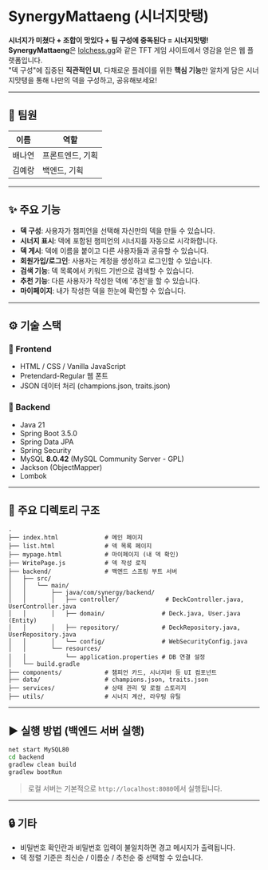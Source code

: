 
# SynergyMattaeng (시너지맛탱)

**시너지가 미쳤다 + 조합이 맛있다 + 팀 구성에 중독된다 = 시너지맛탱!**  
**SynergyMattaeng**은 [lolchess.gg](https://lolchess.gg)와 같은 TFT 게임 사이트에서 영감을 얻은 웹 플랫폼입니다.  
"덱 구성"에 집중된 **직관적인 UI**, 다채로운 플레이를 위한 **핵심 기능**만 알차게 담은 시너지맛탱을 통해 나만의 덱을 구성하고, 공유해보세요!

---

## 👥 팀원

| 이름     | 역할             |
|----------|------------------|
| 배나연   | 프론트엔드, 기획 |
| 김예랑   | 백엔드, 기획     |

---

## ✨ 주요 기능

- **덱 구성**: 사용자가 챔피언을 선택해 자신만의 덱을 만들 수 있습니다.
- **시너지 표시**: 덱에 포함된 챔피언의 시너지를 자동으로 시각화합니다.
- **덱 게시**: 덱에 이름을 붙이고 다른 사용자들과 공유할 수 있습니다.
- **회원가입/로그인**: 사용자는 계정을 생성하고 로그인할 수 있습니다.
- **검색 기능**: 덱 목록에서 키워드 기반으로 검색할 수 있습니다.
- **추천 기능**: 다른 사용자가 작성한 덱에 '추천'을 할 수 있습니다.
- **마이페이지**: 내가 작성한 덱을 한눈에 확인할 수 있습니다.

---

## ⚙️ 기술 스택

### 🔸 Frontend
- HTML / CSS / Vanilla JavaScript
- Pretendard-Regular 웹 폰트
- JSON 데이터 처리 (champions.json, traits.json)

### 🔹 Backend
- Java 21
- Spring Boot 3.5.0
- Spring Data JPA
- Spring Security
- MySQL **8.0.42** (MySQL Community Server - GPL)
- Jackson (ObjectMapper)
- Lombok

---

## 📁 주요 디렉토리 구조

```
.
├── index.html             # 메인 페이지
├── list.html              # 덱 목록 페이지
├── mypage.html            # 마이페이지 (내 덱 확인)
├── WritePage.js           # 덱 작성 로직
├── backend/               # 백엔드 스프링 부트 서버
│   ├── src/
│   │   └── main/
│   │       ├── java/com/synergy/backend/
│   │       │   ├── controller/             # DeckController.java, UserController.java
│   │       │   ├── domain/                # Deck.java, User.java (Entity)
│   │       │   ├── repository/            # DeckRepository.java, UserRepository.java
│   │       │   └── config/                # WebSecurityConfig.java
│   │       └── resources/
│   │           └── application.properties # DB 연결 설정
│   └── build.gradle
├── components/            # 챔피언 카드, 시너지바 등 UI 컴포넌트
├── data/                  # champions.json, traits.json
├── services/              # 상태 관리 및 로컬 스토리지
├── utils/                 # 시너지 계산, 라우팅 유틸
```

---

## ▶️ 실행 방법 (백엔드 서버 실행)

```bash
net start MySQL80
cd backend
gradlew clean build
gradlew bootRun
```

> 로컬 서버는 기본적으로 `http://localhost:8080`에서 실행됩니다.

---

## 🔒 기타

- 비밀번호 확인란과 비밀번호 입력이 불일치하면 경고 메시지가 출력됩니다.
- 덱 정렬 기준은 최신순 / 이름순 / 추천순 중 선택할 수 있습니다.
